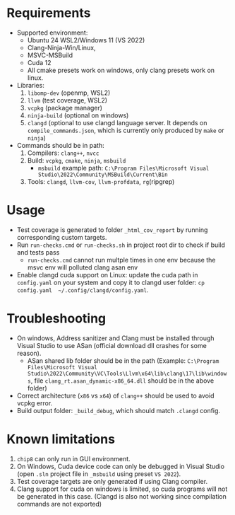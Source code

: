 # Requirements
- Supported environment: 
    - Ubuntu 24 WSL2/Windows 11 (VS 2022)
    - Clang-Ninja-Win/Linux, 
    - MSVC-MSBuild
    - Cuda 12
    - All cmake presets work on windows, only clang presets work on linux.
- Libraries: 
    1. `libomp-dev` (openmp, WSL2) 
    1. `llvm` (test coverage, WSL2)
    1. `vcpkg` (package manager)
    1. `ninja-build` (optional on windows)
    1. `clangd` (optional to use clangd language server. It depends on `compile_commands.json`, which is currently only produced by `make` or `ninja`)
- Commands should be in path: 
    1. Compilers: `clang++`, `nvcc`
    1. Build: `vcpkg`, `cmake`, `ninja`, `msbuild`
        - `msbuild` example path: `C:\Program Files\Microsoft Visual Studio\2022\Community\MSBuild\Current\Bin`
    1. Tools: `clangd`, `llvm-cov`, `llvm-profdata`, `rg`(ripgrep)

# Usage
- Test coverage is generated to folder `_html_cov_report` by running corresponding custom targets.
- Run `run-checks.cmd` or `run-checks.sh` in project root dir to check if build and tests pass
    - `run-checks.cmd` cannot run multple times in one env because the msvc env will polluted clang asan env
- Enable clangd cuda support on Linux: update the cuda path in `config.yaml` on your system and copy it to clangd user folder: `cp config.yaml  ~/.config/clangd/config.yaml`. 

# Troubleshooting
- On windows, Address sanitizer and Clang must be installed through Visual Studio to use ASan (official download dll crashes for some reason). 
    - ASan shared lib folder should be in the path (Example: `C:\Program Files\Microsoft Visual Studio\2022\Community\VC\Tools\Llvm\x64\lib\clang\17\lib\windows`, file `clang_rt.asan_dynamic-x86_64.dll` should be in the above folder)
- Correct architecture (`x86` vs `x64`)  of `clang++` should be used to avoid vcpkg error. 
- Build output folder: `_build_debug`, which should match `.clangd` config. 

# Known limitations
1. `chip8` can only run in GUI environment.
1. On Windows, Cuda device code can only be debugged in Visual Studio (open `.sln` project file in `_msbuild` using preset `VS 2022`).
1. Test coverage targets are only generated if using Clang compiler.
1. Clang support for cuda on windows is limited, so cuda programs will not be generated in this case. (Clangd is also not working since compilation commands are not exported)